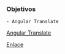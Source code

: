 ### Objetivos
    - Angular Translate

[Angular Translate](https://github.com/angular-translate/angular-translate)

[Enlace](ejemplos/translate/)